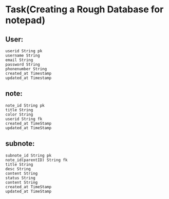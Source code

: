 # Task(Creating a Rough Database for notepad)

## User: 
    userid String pk
    username String
    email String
    password String
    phonenumber String
    created_at Timestamp
    updated_at Timestamp

## note:
    note_id String pk
    title String
    color String
    userid String fk
    created_at TimeStamp
    updated_at TimeStamp

## subnote:
    subnote_id String pk
    note_id(parentID) String fk
    title String
    desc String
    content String
    status String 
    content String
    created_at TimeStamp
    updated_at TimeStamp